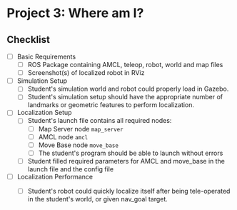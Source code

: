 # Project 3: Where am I?

## Checklist

* [ ] Basic Requirements
    - [ ] ROS Package containing AMCL, teleop, robot, world and map files
    - [ ] Screenshot(s) of localized robot in RViz

* [ ] Simulation Setup
    - [ ] Student's simulation world and robot could properly load in Gazebo.
    - [ ] Student's simulation setup should have the appropriate number of landmarks or geometric features to perform localization.

* [ ] Localization Setup
    - [ ] Student's launch file contains all required nodes: 
        * [ ] Map Server node `map_server` 
        * [ ] AMCL node `amcl` 
        * [ ] Move Base node `move_base` 
        * [ ] The student's program should be able to launch without errors
    - [ ] Student filled required parameters for AMCL and move_base in the launch file and the config file

* [ ] Localization Performance
    - [ ] Student's robot could quickly localize itself after being tele-operated in the student's world, or given nav_goal target.

